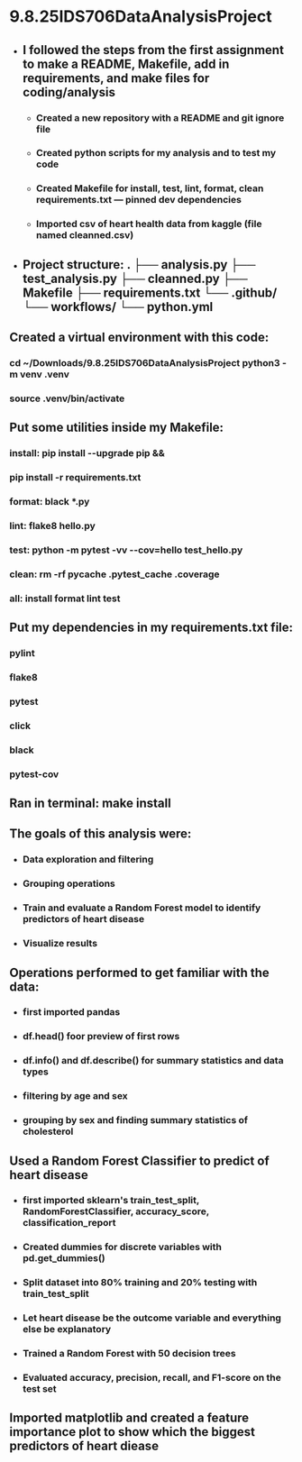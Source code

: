 # 9.8.25IDS706DataAnalysisProject
- ## I followed the steps from the first assignment to make a README, Makefile, add in requirements, and make files for coding/analysis
    -  ### Created a new repository with a README and git ignore file
    - ### Created python scripts for my analysis and to test my code
    - ### Created Makefile for install, test, lint, format, clean requirements.txt — pinned dev dependencies
    - ### Imported csv of heart health data from kaggle (file named cleanned.csv)


- ## Project structure: . ├── analysis.py ├── test_analysis.py ├── cleanned.py ├── Makefile ├── requirements.txt └── .github/ └── workflows/ └── python.yml

## Created a virtual environment with this code:
### cd ~/Downloads/9.8.25IDS706DataAnalysisProject python3 -m venv .venv
### source .venv/bin/activate

## Put some utilities inside my Makefile: 
### install: pip install --upgrade pip &&
### pip install -r requirements.txt
### format: black *.py
### lint: flake8 hello.py
### test: python -m pytest -vv --cov=hello test_hello.py
### clean: rm -rf pycache .pytest_cache .coverage
### all: install format lint test

## Put my dependencies in my requirements.txt file: 
### pylint 
### flake8 
### pytest 
### click 
### black 
### pytest-cov

## Ran in  terminal: make install

## The goals of this analysis were:
- ### Data exploration and filtering
- ### Grouping operations
- ### Train and evaluate a Random Forest model to identify predictors of heart disease
- ### Visualize results


## Operations performed to get familiar with the data:
- ### first imported pandas
- ### df.head() foor preview of first rows
- ### df.info() and df.describe() for summary statistics and data types
- ### filtering by age and sex
- ### grouping by sex and finding summary statistics of cholesterol



## Used a Random Forest Classifier to predict of heart disease
- ### first imported sklearn's train_test_split, RandomForestClassifier, accuracy_score, classification_report
- ### Created dummies for discrete variables with pd.get_dummies()
- ### Split dataset into 80% training and 20% testing with train_test_split
- ### Let heart disease be the outcome variable and everything else be explanatory
- ### Trained a Random Forest with 50 decision trees
- ### Evaluated accuracy, precision, recall, and F1-score on the test set

## Imported matplotlib and created a feature importance plot to show which the biggest predictors of heart diease
